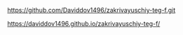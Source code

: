 https://github.com/Daviddov1496/zakrivayuschiy-teg-f.git

https://daviddov1496.github.io/zakrivayuschiy-teg-f/
